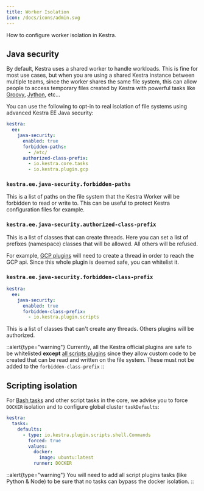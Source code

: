 ```yaml
---
title: Worker Isolation
icon: /docs/icons/admin.svg
---
```


How to configure worker isolation in Kestra.

## Java security

By default, Kestra uses a shared worker to handle workloads. This is fine for most use cases, but when you are using a shared Kestra instance between multiple teams, since the worker shares the same file system, this can allow people to access temporary files created by Kestra with powerful tasks like [Groovy](/plugins/plugin-script-groovy/tasks/io.kestra.plugin.scripts.groovy.eval), [Jython](/plugins/plugin-script-jython/tasks/io.kestra.plugin.scripts.jython.eval), etc...

You can use the following to opt-in to real isolation of file systems using advanced Kestra EE Java security:

```yaml
kestra:
  ee:
    java-security:
      enabled: true
      forbidden-paths:
        - /etc/
      authorized-class-prefix:
        - io.kestra.core.tasks
        - io.kestra.plugin.gcp
```

### `kestra.ee.java-security.forbidden-paths`
This is a list of paths on the file system that the Kestra Worker will be forbidden to read or write to. This can be useful to protect Kestra configuration files for example.

### `kestra.ee.java-security.authorized-class-prefix`
This is a list of classes that can create threads. Here you can set a list of prefixes (namespace) classes that will be allowed. All others will be refused.

For example, [GCP plugins](/plugins/plugin-gcp/index.md) will need to create a thread in order to reach the GCP api. Since this whole plugin is deemed safe, you can whitelist it.

### `kestra.ee.java-security.forbidden-class-prefix`
```yaml
kestra:
  ee:
    java-security:
      enabled: true
      forbidden-class-prefix:
        - io.kestra.plugin.scripts
```

This is a list of classes that can't create any threads. Others plugins will be authorized.

::alert{type="warning"}
Currently, all the Kestra official plugins are safe to be whitelisted **except** [all scripts plugins](/plugins/plugin-script-groovy) since they allow custom code to be created that can be read and written on the file system. These must not be added to the `forbidden-class-prefix`
::


## Scripting isolation
For [Bash tasks](/plugins/core/tasks/scripts/io.kestra.core.tasks.scripts.bash) and other script tasks in the core, we advise you to force `DOCKER` isolation and to configure global cluster `taskDefaults`:

```yaml
kestra:
  tasks:
    defaults:
      - type: io.kestra.plugin.scripts.shell.Commands
        forced: true
        values:
          docker:
            image: ubuntu:latest
          runner: DOCKER
```

::alert{type="warning"}
You will need to add all script plugins tasks (like Python & Node) to be sure that no tasks can bypass the docker isolation.
::
